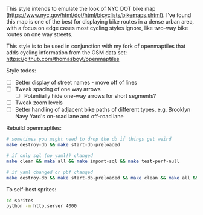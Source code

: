 This style intends to emulate the look of NYC DOT bike map (https://www.nyc.gov/html/dot/html/bicyclists/bikemaps.shtml). I've found this map is one of the best for displaying bike routes in a dense urban area, with a focus on edge cases most cycling styles ignore, like two-way bike routes on one way streets.

This style is to be used in conjunction with my fork of openmaptiles that adds cycling information from the OSM data set: https://github.com/thomasboyt/openmaptiles

Style todos:

- [ ] Better display of street names - move off of lines
- [ ] Tweak spacing of one way arrows
  - [ ] Potentially hide one-way arrows for short segments?
- [ ] Tweak zoom levels
- [ ] Better handling of adjacent bike paths of different types, e.g. Brooklyn Navy Yard's on-road lane and off-road lane

Rebuild openmaptiles:

```sh
# sometimes you might need to drop the db if things get weird
make destroy-db && make start-db-preloaded

# if only sql (no yaml!) changed
make clean && make all && make import-sql && make test-perf-null

# if yaml changed or pbf changed
make destroy-db && make start-db-preloaded && make clean && make all && make import-osm && make import-sql && make test-perf-null
```

To self-host sprites:

```sh
cd sprites
python -m http.server 4000
```